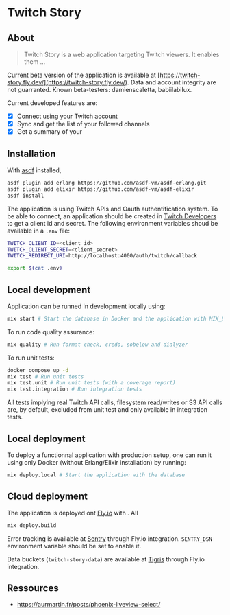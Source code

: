# Twitch Story

## About

> Twitch Story is a web application targeting Twitch viewers. It enables them ...

Current beta version of the application is available at [https://twitch-story.fly.dev/](https://twitch-story.fly.dev/). Data and account integrity are not guarranted. Known beta-testers: damienscaletta, babiilabilux.

Current developed features are:

- [x] Connect using your Twitch account
- [x] Sync and get the list of your followed channels
- [x] Get a summary of your

## Installation

With [asdf](https://asdf-vm.com/) installed,

```bash
asdf plugin add erlang https://github.com/asdf-vm/asdf-erlang.git
asdf plugin add elixir https://github.com/asdf-vm/asdf-elixir
asdf install
```

The application is using Twitch APIs and Oauth authentification system. To be able to connect, an application should be created in [Twitch Developers](https://dev.twitch.tv/console) to get a client id and secret. The following environment variables shoud be available in a `.env` file:

```bash
TWITCH_CLIENT_ID=<client_id>
TWITCH_CLIENT_SECRET=<client_secret>
TWITCH_REDIRECT_URI=http://localhost:4000/auth/twitch/callback
```

```bash
export $(cat .env)
```

## Local development

Application can be runned in development locally using:

```bash
mix start # Start the database in Docker and the application with MIX_ENV=dev
```

To run code quality assurance:

```bash
mix quality # Run format check, credo, sobelow and dialyzer
```

To run unit tests:

```bash
docker compose up -d
mix test # Run unit tests
mix test.unit # Run unit tests (with a coverage report)
mix test.integration # Run integration tests
```

All tests implying real Twitch API calls, filesystem read/writes or S3 API calls are, by default, excluded from unit test and only available in integration tests.

## Local deployment

To deploy a functionnal application with production setup, one can run it using only Docker (without Erlang/Elixir installation) by running:

```bash
mix deploy.local # Start the application with the database
```

## Cloud deployment

The application is deployed ont [Fly.io](https://fly.io/) with . All 

```bash
mix deploy.build
```

Error tracking is available at [Sentry](https://maxime-janvier.sentry.io/projects/) through Fly.io integration. `SENTRY_DSN` environment variable should be set to enable it.

Data buckets (`twitch-story-data`) are available at [Tigris](https://console.tigris.dev/flyio_6x3wkn12kqwmqvop/buckets) through Fly.io integration.

## Ressources

- https://aurmartin.fr/posts/phoenix-liveview-select/
